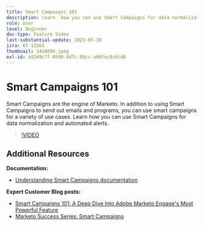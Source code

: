 ```yaml
---
title: Smart Campaigns 101
description: Learn  how you can use Smart Campaigns for data normalization and automated alerts.
role: User
level: Beginner
doc-type: Feature Video
last-substantial-update: 2023-05-30
jira: KT-13263
thumbnail: 3420096.jpeg
exl-id: a9349c7f-0590-4d7c-89cc-a86fec8cdc40
---
```

# Smart Campaigns 101

Smart Campaigns are the engine of Marketo. In addition to using Smart Campaigns to send out emails and programs, you can use smart campaigns for a variety of use cases. Learn  how you can use Smart Campaigns for data normalization and automated alerts.

>[!VIDEO](https://video.tv.adobe.com/v/3420096/?quality=12&learn=on)


## Additional Resources

**Documentation:**

* [Understanding Smart Campaigns documentation](https://experienceleague.adobe.com/docs/marketo/using/product-docs/core-marketo-concepts/smart-campaigns/understanding-smart-campaigns.html?lang=en)

**Expert Customer Blog posts:**

* [Smart Campaigns 101: A Deep Dive Into Adobe Marketo Engage's Most Powerful Feature](https://nation.marketo.com/t5/product-blogs/smart-campaigns-101-a-deep-dive-into-adobe-marketo-engage-s-most/ba-p/313385#M1838 )
* [Marketo Success Series: Smart Campaigns](https://nation.marketo.com/t5/product-blogs/marketo-success-series-smart-campaigns/ba-p/306961)
